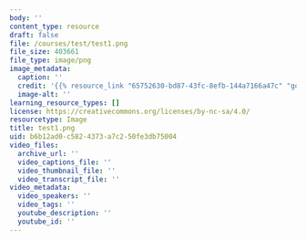 ```yaml
---
body: ''
content_type: resource
draft: false
file: /courses/test/test1.png
file_size: 403661
file_type: image/png
image_metadata:
  caption: ''
  credit: '{{% resource_link "65752630-bd87-43fc-8efb-144a7166a47c" "google.com" %}}'
  image-alt: ''
learning_resource_types: []
license: https://creativecommons.org/licenses/by-nc-sa/4.0/
resourcetype: Image
title: test1.png
uid: b6b12ad0-c582-4373-a7c2-50fe3db75004
video_files:
  archive_url: ''
  video_captions_file: ''
  video_thumbnail_file: ''
  video_transcript_file: ''
video_metadata:
  video_speakers: ''
  video_tags: ''
  youtube_description: ''
  youtube_id: ''
---
```

